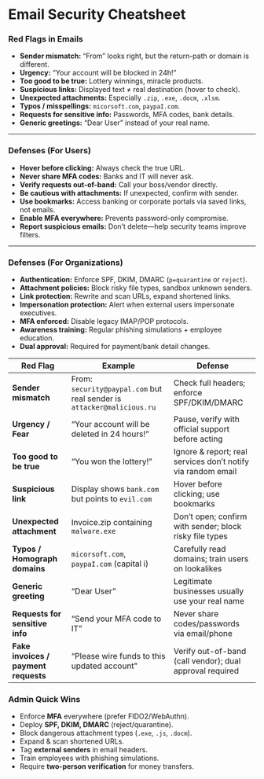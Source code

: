 # Email Security Cheatsheet

### Red Flags in Emails

* **Sender mismatch:** “From” looks right, but the return-path or domain is different.
* **Urgency:** “Your account will be blocked in 24h!”
* **Too good to be true:** Lottery winnings, miracle products.
* **Suspicious links:** Displayed text ≠ real destination (hover to check).
* **Unexpected attachments:** Especially `.zip`, `.exe`, `.docm`, `.xlsm`.
* **Typos / misspellings:** `micorsoft.com`, `paypaI.com`.
* **Requests for sensitive info:** Passwords, MFA codes, bank details.
* **Generic greetings:** “Dear User” instead of your real name.

***

### &#x20; Defenses (For Users)

* **Hover before clicking:** Always check the true URL.
* **Never share MFA codes:** Banks and IT will never ask.
* **Verify requests out-of-band:** Call your boss/vendor directly.
* **Be cautious with attachments:** If unexpected, confirm with sender.
* **Use bookmarks:** Access banking or corporate portals via saved links, not emails.
* **Enable MFA everywhere:** Prevents password-only compromise.
* **Report suspicious emails:** Don’t delete—help security teams improve filters.

***

### &#x20;Defenses (For Organizations)

* **Authentication:** Enforce SPF, DKIM, DMARC (`p=quarantine` or `reject`).
* **Attachment policies:** Block risky file types, sandbox unknown senders.
* **Link protection:** Rewrite and scan URLs, expand shortened links.
* **Impersonation protection:** Alert when external users impersonate executives.
* **MFA enforced:** Disable legacy IMAP/POP protocols.
* **Awareness training:** Regular phishing simulations + employee education.
* **Dual approval:** Required for payment/bank detail changes.

| **Red Flag**                         | **Example**                                                            | **Defense**                                                  |
| ------------------------------------ | ---------------------------------------------------------------------- | ------------------------------------------------------------ |
| **Sender mismatch**                  | From: `security@paypal.com` but real sender is `attacker@malicious.ru` | Check full headers; enforce SPF/DKIM/DMARC                   |
| **Urgency / Fear**                   | “Your account will be deleted in 24 hours!”                            | Pause, verify with official support before acting            |
| **Too good to be true**              | “You won the lottery!”                                                 | Ignore & report; real services don’t notify via random email |
| **Suspicious link**                  | Display shows `bank.com` but points to `evil.com`                      | Hover before clicking; use bookmarks                         |
| **Unexpected attachment**            | Invoice.zip containing `malware.exe`                                   | Don’t open; confirm with sender; block risky file types      |
| **Typos / Homograph domains**        | `micorsoft.com`, `paypaI.com` (capital i)                              | Carefully read domains; train users on lookalikes            |
| **Generic greeting**                 | “Dear User”                                                            | Legitimate businesses usually use your real name             |
| **Requests for sensitive info**      | “Send your MFA code to IT”                                             | Never share codes/passwords via email/phone                  |
| **Fake invoices / payment requests** | “Please wire funds to this updated account”                            | Verify out-of-band (call vendor); dual approval required     |

### Admin Quick Wins

* Enforce **MFA** everywhere (prefer FIDO2/WebAuthn).
* Deploy **SPF, DKIM, DMARC** (reject/quarantine).
* Block dangerous attachment types (`.exe`, `.js`, `.docm`).
* Expand & scan shortened URLs.
* Tag **external senders** in email headers.
* Train employees with phishing simulations.
* Require **two-person verification** for money transfers.
